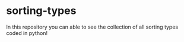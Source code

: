 # sorting-types
In this repository you can able to see the collection of all sorting types coded in python!

